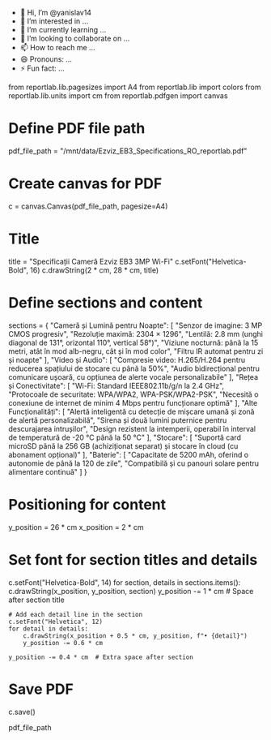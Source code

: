 - 👋 Hi, I’m @yanislav14
- 👀 I’m interested in ...
- 🌱 I’m currently learning ...
- 💞️ I’m looking to collaborate on ...
- 📫 How to reach me ...
- 😄 Pronouns: ...
- ⚡ Fun fact: ...

<!---
yanislav14/yanislav14 is a ✨ special ✨ repository because its `README.md` (this file) appears on your GitHub profile.
You can click the Preview link to take a look at your changes.
--->
from reportlab.lib.pagesizes import A4
from reportlab.lib import colors
from reportlab.lib.units import cm
from reportlab.pdfgen import canvas

# Define PDF file path
pdf_file_path = "/mnt/data/Ezviz_EB3_Specifications_RO_reportlab.pdf"

# Create canvas for PDF
c = canvas.Canvas(pdf_file_path, pagesize=A4)

# Title
title = "Specificații Cameră Ezviz EB3 3MP Wi-Fi"
c.setFont("Helvetica-Bold", 16)
c.drawString(2 * cm, 28 * cm, title)

# Define sections and content
sections = {
    "Cameră și Lumină pentru Noapte": [
        "Senzor de imagine: 3 MP CMOS progresiv",
        "Rezoluție maximă: 2304 × 1296",
        "Lentilă: 2.8 mm (unghi diagonal de 131°, orizontal 110°, vertical 58°)",
        "Viziune nocturnă: până la 15 metri, atât în mod alb-negru, cât și în mod color",
        "Filtru IR automat pentru zi și noapte"
    ],
    "Video și Audio": [
        "Compresie video: H.265/H.264 pentru reducerea spațiului de stocare cu până la 50%",
        "Audio bidirecțional pentru comunicare ușoară, cu opțiunea de alerte vocale personalizabile"
    ],
    "Rețea și Conectivitate": [
        "Wi-Fi: Standard IEEE802.11b/g/n la 2.4 GHz",
        "Protocoale de securitate: WPA/WPA2, WPA-PSK/WPA2-PSK",
        "Necesită o conexiune de internet de minim 4 Mbps pentru funcționare optimă"
    ],
    "Alte Funcționalități": [
        "Alertă inteligentă cu detecție de mișcare umană și zonă de alertă personalizabilă",
        "Sirena și două lumini puternice pentru descurajarea intrușilor",
        "Design rezistent la intemperii, operabil în interval de temperatură de -20 °C până la 50 °C"
    ],
    "Stocare": [
        "Suportă card microSD până la 256 GB (achiziționat separat) și stocare în cloud (cu abonament opțional)"
    ],
    "Baterie": [
        "Capacitate de 5200 mAh, oferind o autonomie de până la 120 de zile",
        "Compatibilă și cu panouri solare pentru alimentare continuă"
    ]
}

# Positioning for content
y_position = 26 * cm
x_position = 2 * cm

# Set font for section titles and details
c.setFont("Helvetica-Bold", 14)
for section, details in sections.items():
    c.drawString(x_position, y_position, section)
    y_position -= 1 * cm  # Space after section title

    # Add each detail line in the section
    c.setFont("Helvetica", 12)
    for detail in details:
        c.drawString(x_position + 0.5 * cm, y_position, f"• {detail}")
        y_position -= 0.6 * cm

    y_position -= 0.4 * cm  # Extra space after section

# Save PDF
c.save()

pdf_file_path

